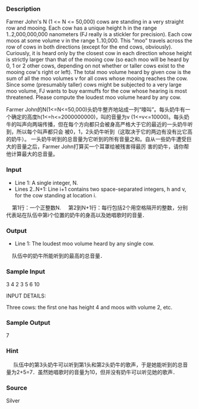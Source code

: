 
### Description
Farmer John's N (1 <= N <= 50,000) cows are standing in a very straight row and mooing. Each cow has a unique height h in the range 1..2,000,000,000 nanometers (FJ really is a stickler for precision). Each cow moos at some volume v in the range 1..10,000. This "moo" travels across the row of cows in both directions (except for the end cows, obviously). Curiously, it is heard only by the closest cow in each direction whose height is strictly larger than that of the mooing cow (so each moo will be heard by 0, 1 or 2 other cows, depending on not whether or taller cows exist to the mooing cow's right or left).  The total moo volume heard by given cow is the sum of all the moo volumes v for all cows whose mooing reaches the cow. Since some (presumably taller) cows might be subjected to a very large moo volume, FJ wants to buy earmuffs for the cow whose hearing is most threatened. Please compute the loudest moo volume heard by any cow. 

  Farmer John的N(1<=N<=50,000)头奶牛整齐地站成一列“嚎叫”。每头奶牛有一个确定的高度h(1<=h<=2000000000)，叫的音量为v (1<=v<=10000)。每头奶牛的叫声向两端传播，但在每个方向都只会被身高严格大于它的最近的一头奶牛听到，所以每个叫声都只会 被0，1，2头奶牛听到（这取决于它的两边有没有比它高的奶牛）。  一头奶牛听到的总音量为它听到的所有音量之和。自从一些奶牛遭受巨大的音量之后，Farmer John打算买一个耳罩给被残害得最厉 害的奶牛，请你帮他计算最大的总音量。
### Input
* Line 1: A single integer, N. 
 * Lines 2..N+1: Line i+1 contains two space-separated integers, h and         v, for the cow standing at location i.

    第1行：一个正整数N.
    第2到N+1行：每行包括2个用空格隔开的整数，分别代表站在队伍中第i个位置的奶牛的身高以及她唱歌时的音量．

### Output
* Line 1: The loudest moo volume heard by any single cow.


    队伍中的奶牛所能听到的最高的总音量．
### Sample Input
3
4 2
3 5
6 10

INPUT DETAILS:

Three cows: the first one has height 4 and moos with volume 2, etc.

### Sample Output
7

### Hint
 ﻿    队伍中的第3头奶牛可以听到第1头和第2头奶牛的歌声，于是她能听到的总音量为2+5=7．虽然她唱歌时的音量为10，但并没有奶牛可以听见她的歌声．
### Source
Silver